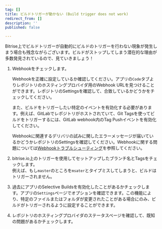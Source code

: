 ```yaml
---
tag: []
title: ビルドトリガーが動かない (Build trigger does not work)
redirect_from: []
description: ''
published: false

---
```

Bitrise上でビルドトリガーが自動的にビルドのトリガーを行わない現象が発生しまう場合も残念ながらございます。ビルドがストップしてしまう潜在的な理由が多数発見されているので、見ていきましょう！

1. Webhookをチェックします。

   Webhookを正確に設定しているか確認してください。アプリの`Code`タブよりレポジトリのホスティングプロバイダ用のWebhook URLを見つけることができます。レポジトリのSettingsを確認して、合致しているかどうかをチェックしてください。

   また、ビルドをトリガーしたい特定のイベントを有効化する必要があります。例えば、GitLabでレポジトリがホストされていて、Git Tagsを使ってビルドをトリガーするには、GitLab webhook内のTag Pushイベントを有効化してください。

   Webhookに関連するデリバリの試みに関したエラーメッセージが届いているかどうかレポジトリのSettingsを確認してください。Webhookに関する問題については[Webhookトラブルシューティング](/jp/webhooks/troubleshooting)を参照してください。
2. bitrise.io上のトリガーを使用してセットアップしたブランチ名とTagsをチェックします。  
   例えば、もし`master`のところを`msater`とタイプミスしてしまうと、ビルドはトリガーされません。
3. 過去にアプリのSelective Buildsを有効化したことがあるかチェックします。アプリの`Settings`ページでオプションを確認できます。この機能により、特定のファイルまたはフォルダが変更されたことがある場合にのみ、ビルドがトリガーされるように設定することができます。
4. レポジトリのホスティングプロバイダのステータスページを確認して、既知の問題があるかチェックします。